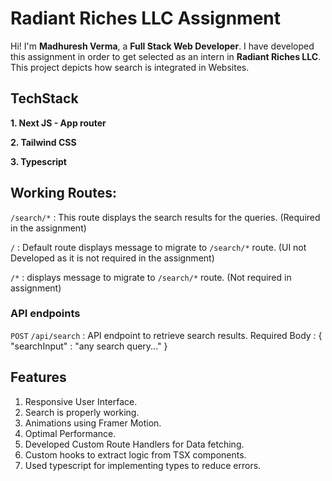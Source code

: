 # Radiant Riches LLC Assignment

Hi! I'm **Madhuresh Verma**, a **Full Stack Web Developer**. I have developed this assignment in order to get selected as an intern in **Radiant Riches LLC**. This project depicts how search is integrated in Websites.

## TechStack

**1. Next JS - App router**

**2. Tailwind CSS**

**3. Typescript**

## Working Routes:

`/search/*` : This route displays the search results for the queries. (Required in the assignment)

`/` : Default route displays message to migrate to `/search/*` route. (UI not Developed as it is not required in the assignment)

`/*` : displays message to migrate to `/search/*` route. (Not required in assignment)

### API endpoints

`POST` `/api/search` : API endpoint to retrieve search results.
Required Body : { "searchInput" : "any search query..." }

## Features

1. Responsive User Interface.
2. Search is properly working.
3. Animations using Framer Motion.
4. Optimal Performance.
5. Developed Custom Route Handlers for Data fetching.
6. Custom hooks to extract logic from TSX components.
7. Used typescript for implementing types to reduce errors.

